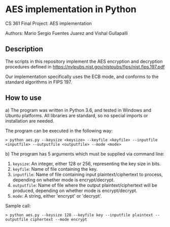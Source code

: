 # AES implementation in Python

CS 361 Final Project: AES implementation

Authors: Mario Sergio Fuentes Juarez and Vishal Gullapalli

## Description

The scripts in this repository implement the AES encryption and decryption procedures defined in https://nvlpubs.nist.gov/nistpubs/fips/nist.fips.197.pdf

Our implementation specifically uses the ECB mode, and conforms to the standard algorithms in FIPS 197.

## How to use

a) The program was written in Python 3.6, and tested in Windows and Ubuntu platforms.
   All libraries are standard, so no special imports or installation are needed.   
   
   The program can be executed in the following way:

```shell
> python aes.py --keysize <keysize> --keyfile <keyfile> --inputfile <inputfile> --outputfile <outputfile> --mode <mode>
```

b) The program has 5 arguments which must be supplied via command line:

   1) `keysize`: An integer, either 128 or 256, representing the key size in bits.
   2) `keyfile`: Name of file containing the key.
   3) `inputfile`: Name of file containing input plaintext/ciphertext to process,
                 depending on whether mode is encrypt/decrypt.
   4) `outputfile`: Name of file where the output plaintext/ciphertext will be produced,
                  depending on whether mode is encrypt/decrypt.
   5) `mode`: A string, either 'encrypt' or 'decrypt'.

Sample call:

```shell
> python aes.py --keysize 128 --keyfile key --inputfile plaintext --outputfile ciphertext --mode encrypt
```
